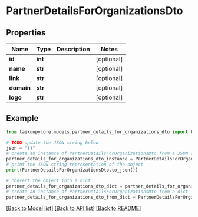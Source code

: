 # PartnerDetailsForOrganizationsDto


## Properties

Name | Type | Description | Notes
------------ | ------------- | ------------- | -------------
**id** | **int** |  | [optional] 
**name** | **str** |  | [optional] 
**link** | **str** |  | [optional] 
**domain** | **str** |  | [optional] 
**logo** | **str** |  | [optional] 

## Example

```python
from taikunpycore.models.partner_details_for_organizations_dto import PartnerDetailsForOrganizationsDto

# TODO update the JSON string below
json = "{}"
# create an instance of PartnerDetailsForOrganizationsDto from a JSON string
partner_details_for_organizations_dto_instance = PartnerDetailsForOrganizationsDto.from_json(json)
# print the JSON string representation of the object
print(PartnerDetailsForOrganizationsDto.to_json())

# convert the object into a dict
partner_details_for_organizations_dto_dict = partner_details_for_organizations_dto_instance.to_dict()
# create an instance of PartnerDetailsForOrganizationsDto from a dict
partner_details_for_organizations_dto_from_dict = PartnerDetailsForOrganizationsDto.from_dict(partner_details_for_organizations_dto_dict)
```
[[Back to Model list]](../README.md#documentation-for-models) [[Back to API list]](../README.md#documentation-for-api-endpoints) [[Back to README]](../README.md)



